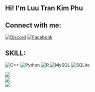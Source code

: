 
## __Hi!  I'm Luu Tran Kim Phu__

## Connect with me:
[![Discord](https://img.shields.io/badge/Discord-%237289DA.svg?logo=discord&logoColor=white)](htttps://discord.gg/https://discord.gg/d9pTmQWe) [![Facebook](https://img.shields.io/badge/Facebook-%231877F2.svg?logo=Facebook&logoColor=white)](https://facebook.com/https://www.facebook.com/phu.luu.5245961?mibextid=ZbWKwL) 

## SKILL:
![C++](https://img.shields.io/badge/c++-%2300599C.svg?style=plastic&logo=c%2B%2B&logoColor=white) ![Python](https://img.shields.io/badge/python-3670A0?style=plastic&logo=python&logoColor=ffdd54) ![R](https://img.shields.io/badge/r-%23276DC3.svg?style=plastic&logo=r&logoColor=white) ![MySQL](https://img.shields.io/badge/mysql-%2300f.svg?style=plastic&logo=mysql&logoColor=white) ![SQLite](https://img.shields.io/badge/sqlite-%2307405e.svg?style=plastic&logo=sqlite&logoColor=white)

![](https://github-readme-stats.vercel.app/api?username=l-tkphu01&theme=default&hide_border=false&include_all_commits=false&count_private=false)<br/>
![](https://github-readme-streak-stats.herokuapp.com/?user=l-tkphu01&theme=default&hide_border=false)<br/>
![](https://github-readme-stats.vercel.app/api/top-langs/?username=l-tkphu01&theme=default&hide_border=false&include_all_commits=false&count_private=false&layout=compact)
